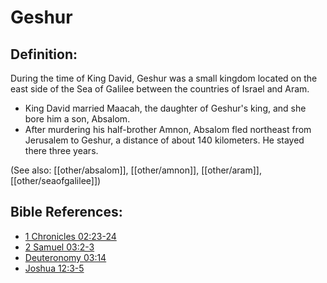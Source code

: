 # Geshur #

## Definition: ##

During the time of King David, Geshur was a small kingdom located on the east side of the Sea of Galilee between the countries of Israel and Aram.

* King David married Maacah, the daughter of Geshur's king, and she bore him a son, Absalom.
* After murdering his half-brother Amnon, Absalom fled northeast from Jerusalem to Geshur, a distance of about 140 kilometers. He stayed there three years.

(See also: [[other/absalom]], [[other/amnon]], [[other/aram]], [[other/seaofgalilee]])

## Bible References: ##

* [1 Chronicles 02:23-24](en/tn/1ch/help/02/23)
* [2 Samuel 03:2-3](en/tn/2sa/help/03/02)
* [Deuteronomy 03:14](en/tn/deu/help/03/14)
* [Joshua 12:3-5](en/tn/jos/help/12/03)